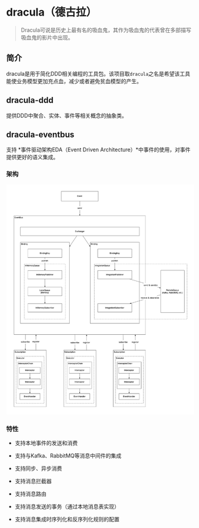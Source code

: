 # dracula（德古拉）

> Dracula可说是历史上最有名的吸血鬼，其作为吸血鬼的代表曾在多部描写吸血鬼的影片中出现。

## 简介

dracula是用于简化DDD相关编程的工具包。该项目取`dracula`之名是希望该工具能使业务模型更加充点血，减少或者避免贫血模型的产生。

## dracula-ddd

提供DDD中聚合、实体、事件等相关概念的抽象类。

## dracula-eventbus

支持 *事件驱动架构EDA（Event Driven Architecture）*中事件的使用，对事件提供更好的语义集成。

### 架构

![dracula-architecture](./docs/dracula-eventbus-architecture.png)

### 特性

- 支持本地事件的发送和消费

- 支持与Kafka、RabbitMQ等消息中间件的集成

- 支持同步、异步消费

- 支持消息拦截器

- 支持消息路由

- 支持消息发送的事务（通过本地消息表实现）

- 支持消息集成时序列化和反序列化规则的配置

  



